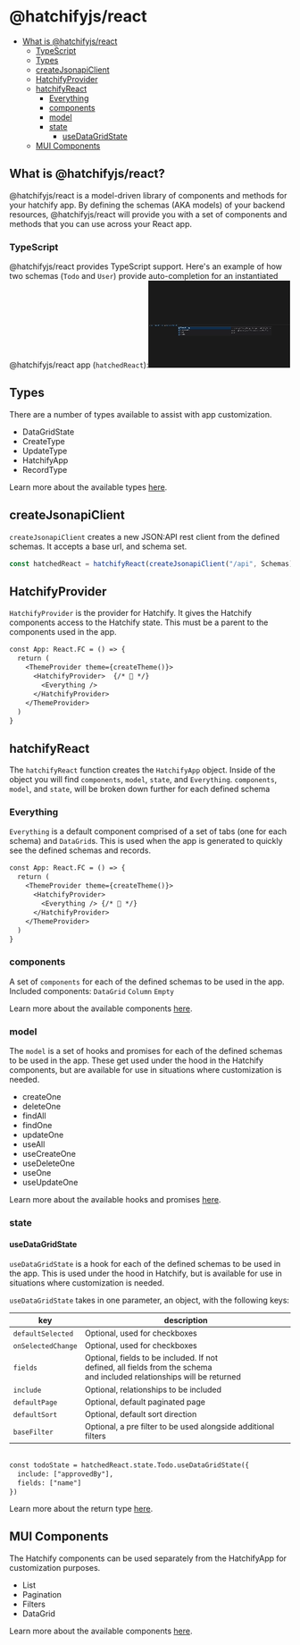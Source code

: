 # @hatchifyjs/react

- [What is @hatchifyjs/react](#what-is-hatchifyjsreact)
  - [TypeScript](#typescript)
  - [Types](#types)
  - [createJsonapiClient](#createjsonapiclient)
  - [HatchifyProvider](#hatchifyprovider)
  - [hatchifyReact](#hatchifyreact)
    - [Everything](#everything)
    - [components](#components)
    - [model](#model)
    - [state](#state)
      - [useDataGridState](#usedatagridstate)
  - [MUI Components](#mui-components)

## What is @hatchifyjs/react?

@hatchifyjs/react is a model-driven library of components and methods for your hatchify app. By defining the schemas (AKA models) of your backend resources, @hatchifyjs/react will provide you with a set of components  and methods that you can use across your React app.

### TypeScript

@hatchifyjs/react provides TypeScript support. Here's an example of how two schemas (`Todo` and `User`) provide auto-completion for an instantiated @hatchifyjs/react app (`hatchedReact`):![react TypeScript](doc/attachments/reactTs.gif)

## Types

There are a number of types available to assist with app customization.

- DataGridState
- CreateType
- UpdateType
- HatchifyApp
- RecordType

Learn more about the available types [here](types.md).

## createJsonapiClient

`createJsonapiClient` creates a new JSON:API rest client from the defined schemas. It accepts a base url, and schema set.

```ts
const hatchedReact = hatchifyReact(createJsonapiClient("/api", Schemas))
```

## HatchifyProvider

`HatchifyProvider` is the provider for Hatchify. It gives the Hatchify components access to the Hatchify state. This must be a parent to the components used in the app.

```tsx
const App: React.FC = () => {
  return (
    <ThemeProvider theme={createTheme()}>
      <HatchifyProvider>  {/* 👀 */}
        <Everything />
      </HatchifyProvider>
    </ThemeProvider>
  )
}
```

## hatchifyReact

The `hatchifyReact` function creates the `HatchifyApp` object. Inside of the object you will find `components`, `model`, `state`, and `Everything`. `components`, `model`, and `state`, will be broken down further for each defined schema

### Everything

`Everything` is a default component comprised of a set of tabs (one for each schema) and `DataGrid`s. This is used when the app is generated to quickly see the defined schemas and records.

```tsx
const App: React.FC = () => {
  return (
    <ThemeProvider theme={createTheme()}>
      <HatchifyProvider>
        <Everything /> {/* 👀 */}
      </HatchifyProvider>
    </ThemeProvider>
  )
}
```

### components

A set of `components` for each of the defined schemas to be used in the app.
Included components:
 `DataGrid`
 `Column`
 `Empty`

Learn more about the available components [here](./components.md).

### model

The `model` is a set of hooks and promises for each of the defined schemas to be used in the app. These get used under the hood in the Hatchify components, but are available for use in situations where customization is needed.

- createOne
- deleteOne
- findAll
- findOne
- updateOne
- useAll
- useCreateOne
- useDeleteOne
- useOne
- useUpdateOne

Learn more about the available hooks and promises [here](model.md).

### state

#### useDataGridState

`useDataGridState` is a hook for each of the defined schemas to be used in the app. This is used under the hood in Hatchify, but is available for use in situations where customization is needed.<br>

`useDataGridState` takes in one parameter, an object, with the following keys:

| key               | description                                                    |
| ----------------- | -------------------------------------------------------------- |
| `defaultSelected` | Optional, used for checkboxes                                  |
| `onSelectedChange`| Optional, used for checkboxes                                  |
| `fields`          | Optional, fields to be included. If not <br> defined, all fields from the schema <br> and included relationships will be returned                     |
| `include`         | Optional, relationships to be included                         |
| `defaultPage`     | Optional, default paginated page                               |
| `defaultSort`     | Optional, default sort direction                               |
| `baseFilter`      | Optional, a pre filter to be used alongside additional filters |

```tsx

const todoState = hatchedReact.state.Todo.useDataGridState({
  include: ["approvedBy"],
  fields: ["name"]
})

```
Learn more about the return type [here](types.md).

## MUI Components

The Hatchify components can be used separately from the HatchifyApp for customization purposes.

- List
- Pagination
- Filters
- DataGrid

Learn more about the available components [here](components.md).
